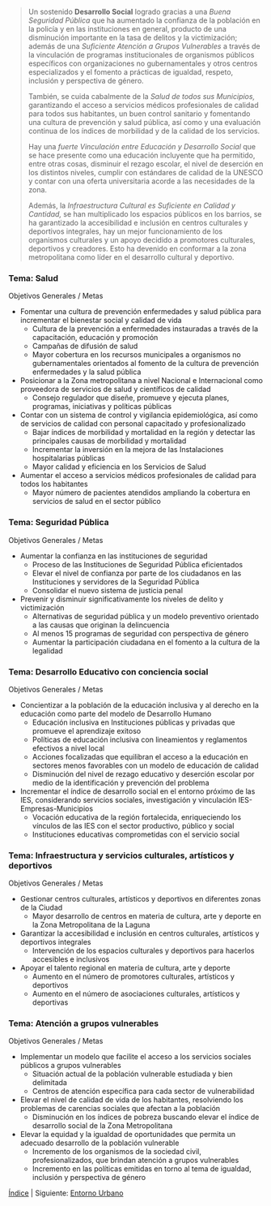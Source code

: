 
> Un sostenido **Desarrollo Social** logrado gracias a una _Buena Seguridad Pública_ que ha aumentado la confianza de la población en la policía y en las instituciones en general, producto de una disminución importante en la tasa de delitos y la victimización; además de una _Suficiente Atención a Grupos Vulnerables_ a través de la vinculación de programas institucionales de organismos públicos específicos con organizaciones no gubernamentales y otros centros especializados y el fomento a prácticas de igualdad, respeto, inclusión y perspectiva de género.
>
> También, se cuida cabalmente de la _Salud de todos sus Municipios,_ garantizando el acceso a servicios médicos profesionales de calidad para todos sus habitantes, un buen control sanitario y fomentando una cultura de prevención y salud pública, así como y una evaluación continua de los índices de morbilidad y de la calidad de los servicios.
>
> Hay una _fuerte Vinculación entre Educación y Desarrollo Social_ que se hace presente como una educación incluyente que ha permitido, entre otras cosas, disminuir el rezago escolar, el nivel de deserción en los distintos niveles, cumplir con estándares de calidad de la UNESCO y contar con una oferta universitaria acorde a las necesidades de la zona.
>
> Además, la _Infraestructura Cultural es Suficiente en Calidad y Cantidad,_ se han multiplicado los espacios públicos en los barrios, se ha garantizado la accesibilidad e inclusión en centros culturales y deportivos integrales, hay un mejor funcionamiento de los organismos culturales y un apoyo decidido a promotores culturales, deportivos y creadores. Esto ha devenido en conformar a la zona metropolitana como líder en el desarrollo cultural y deportivo.

### Tema: Salud

Objetivos Generales / Metas

* Fomentar una cultura de prevención enfermedades y salud pública para incrementar el bienestar social y calidad de vida
    * Cultura de la prevención a enfermedades instauradas a través de la capacitación, educación y promoción
    * Campañas de difusión de salud
    * Mayor cobertura en los recursos municipales a organismos no gubernamentales orientados al fomento de la cultura de prevención enfermedades y la salud pública
* Posicionar a la Zona metropolitana a nivel Nacional e Internacional como proveedora de servicios de salud y científicos de calidad
    * Consejo regulador que diseñe, promueve y ejecuta planes, programas, iniciativas y políticas públicas
* Contar con un sistema de control y vigilancia epidemiológica, así como de servicios de calidad con personal capacitado y profesionalizado
    * Bajar índices de morbilidad y mortalidad en la región y detectar las principales causas de morbilidad y mortalidad
    * Incrementar la inversión en la mejora de las Instalaciones hospitalarias públicas
    * Mayor calidad y eficiencia en los Servicios de Salud
* Aumentar el acceso a servicios médicos profesionales de calidad para todos los habitantes
    * Mayor número de pacientes atendidos ampliando la cobertura en servicios de salud en el sector público

### Tema: Seguridad Pública

Objetivos Generales / Metas

* Aumentar la confianza en las instituciones de seguridad
    * Proceso de las Instituciones de Seguridad Pública eficientados
    * Elevar el nivel de confianza por parte de los ciudadanos en las Instituciones y servidores de la Seguridad Pública
    * Consolidar el nuevo sistema de justicia penal
* Prevenir y disminuir significativamente los niveles de delito y victimización
    * Alternativas de seguridad pública y un modelo preventivo orientado a las causas que originan la delincuencia
    * Al menos 15 programas de seguridad con perspectiva de género
    * Aumentar la participación ciudadana en el fomento a la cultura de la legalidad

### Tema: Desarrollo Educativo con conciencia social

Objetivos Generales / Metas

* Concientizar a la población de la educación inclusiva y al derecho en la educación como parte del modelo de Desarrollo Humano
    * Educación inclusiva en Instituciones públicas y privadas que promueve el aprendizaje exitoso
    * Políticas de educación inclusiva con lineamientos y reglamentos efectivos a nivel local
    * Acciones focalizadas que equilibran el acceso a la educación en sectores menos favorables con un modelo de educación de calidad
    * Disminución del nivel de rezago educativo y deserción escolar por medio de la identificación y prevención del problema
* Incrementar el índice de desarrollo social en el entorno próximo de las IES, considerando servicios sociales, investigación y vinculación IES-Empresas-Municipios
    * Vocación educativa de la región fortalecida, enriqueciendo los vínculos de las IES con el sector productivo, público y social
    * Instituciones educativas comprometidas con el servicio social

### Tema: Infraestructura y servicios culturales, artísticos y deportivos

Objetivos Generales / Metas

* Gestionar centros culturales, artísticos y deportivos en diferentes zonas de la Ciudad
    * Mayor desarrollo de centros en materia de cultura, arte y deporte en la Zona Metropolitana de la Laguna
* Garantizar la accesibilidad e inclusión en centros culturales, artísticos y deportivos integrales
    * Intervención de los espacios culturales y deportivos para hacerlos accesibles e inclusivos
* Apoyar el talento regional en materia de cultura, arte y deporte
    * Aumento en el número de promotores culturales, artísticos y deportivos
    * Aumento en el número de asociaciones culturales, artísticos y deportivas

### Tema: Atención a grupos vulnerables

Objetivos Generales / Metas

* Implementar un modelo que facilite el acceso a los servicios sociales públicos a grupos vulnerables
    * Situación actual de la población vulnerable estudiada y bien delimitada
    * Centros de atención específica para cada sector de vulnerabilidad
* Elevar el nivel de calidad de vida de los habitantes, resolviendo los problemas de carencias sociales que afectan a la población
    * Disminución en los índices de pobreza buscando elevar el índice de desarrollo social de la Zona Metropolitana
* Elevar la equidad y la igualdad de oportunidades que permita un adecuado desarrollo de la población vulnerable
    * Incremento de los organismos de la sociedad civil, profesionalizados, que brindan atención a grupos vulnerables
    * Incremento en las políticas emitidas en torno al tema de igualdad, inclusión y perspectiva de género

[Índice](indice.html) | Siguiente: [Entorno Urbano](vision-entorno-urbano.html)
